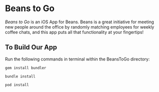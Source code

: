 # Beans to Go

*Beans to Go* is an iOS App for Beans. Beans is a great initiative for meeting new people around the office by randomly matching employees for weekly coffee chats, and this app puts all that functionality at your fingertips!

## To Build Our App
Run the following commands in terminal within the BeansToGo directory:

`gem install bundler`

`bundle install`

`pod install`

